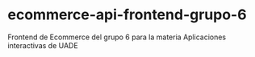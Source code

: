 # ecommerce-api-frontend-grupo-6
Frontend de Ecommerce del grupo 6 para la materia Aplicaciones interactivas de UADE

